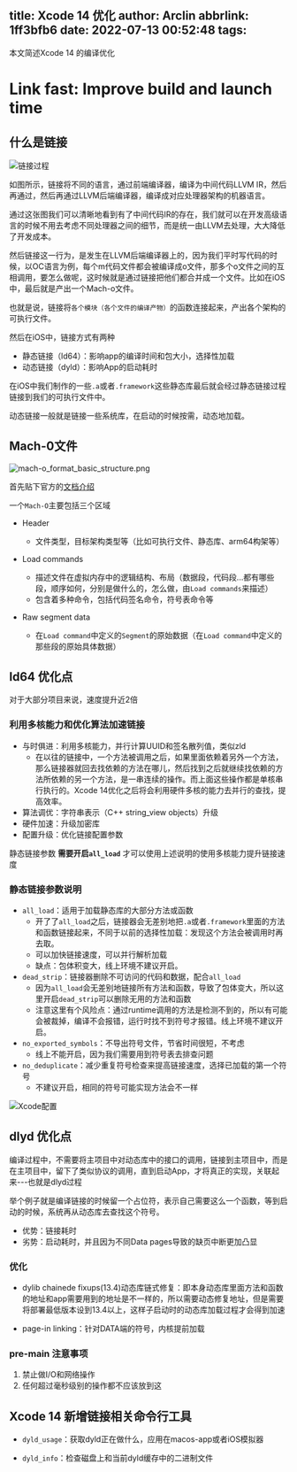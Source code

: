 title: Xcode 14 优化
author: Arclin
abbrlink: 1ff3bfb6
date: 2022-07-13 00:52:48
tags:
---
本文简述Xcode 14 的编译优化

<!-- more -->

# Link fast: Improve build and launch time

## 什么是链接

![链接过程](https://s2.loli.net/2022/07/11/kCstwgSpumHbaeU.jpg)


如图所示，链接将不同的语言，通过前端编译器，编译为中间代码LLVM IR，然后再通过，然后再通过LLVM后端编译器，编译成对应处理器架构的机器语言。

通过这张图我们可以清晰地看到有了中间代码IR的存在，我们就可以在开发高级语言的时候不用去考虑不同处理器之间的细节，而是统一由LLVM去处理，大大降低了开发成本。

然后链接这一行为，是发生在LLVM后端编译器上的，因为我们平时写代码的时候，以OC语言为例，每个m代码文件都会被编译成o文件，那多个o文件之间的互相调用，要怎么做呢，这时候就是通过链接把他们都合并成一个文件。比如在iOS中，最后就是产出一个Mach-o文件。

也就是说，链接将`各个模块（各个文件的编译产物）`的函数连接起来，产出各个架构的可执行文件。

然后在iOS中，链接方式有两种

- 静态链接（ld64）：影响app的编译时间和包大小，选择性加载
- 动态链接（dyld）：影响App的启动耗时

在iOS中我们制作的一些`.a`或者`.framework`这些静态库最后就会经过静态链接过程链接到我们的可执行文件中。

动态链接一般就是链接一些系统库，在启动的时候按需，动态地加载。

## Mach-0文件

![mach-o_format_basic_structure.png](https://s2.loli.net/2022/07/11/bto5WBdzQ9IGx8E.png)

首先贴下官方的[文档介绍](https://github.com/aidansteele/osx-abi-macho-file-format-reference/blob/master/Mach-O_File_Format.pdf)

一个`Mach-O`主要包括三个区域

- Header 
	- 文件类型，目标架构类型等（比如可执行文件、静态库、arm64构架等）
    
- Load commands
	- 描述文件在虚拟内存中的逻辑结构、布局（数据段，代码段...都有哪些段，顺序如何，分别是做什么的，怎么做，由`Load commands`来描述）
    - 包含着多种命令，包括代码签名命令，符号表命令等
    
- Raw segment data
	- 在`Load command`中定义的`Segment`的原始数据（在`Load command`中定义的那些段的原始具体数据）


## ld64 优化点

对于大部分项目来说，速度提升近2倍

### 利用多核能力和优化算法加速链接

- 与时俱进：利用多核能力，并行计算UUID和签名散列值，类似zld
	- 在以往的链接中，一个方法被调用之后，如果里面依赖着另外一个方法，那么链接器就回去找依赖的方法在哪儿，然后找到之后就继续找依赖的方法所依赖的另一个方法，是一串连续的操作。而上面这些操作都是单核串行执行的。Xcode 14优化之后将会利用硬件多核的能力去并行的查找，提高效率。
- 算法调优：字符串表示（C++ string_view objects）升级
- 硬件加速：升级加密库
- 配置升级：优化链接配置参数

静态链接参数 __需要开启`all_load`__ 才可以使用上述说明的使用多核能力提升链接速度

### 静态链接参数说明

- `all_load`：适用于加载静态库的大部分方法或函数
	- 开了了`all_load`之后，链接器会无差别地把`.a`或者`.framework`里面的方法和函数链接起来，不同于以前的选择性加载：发现这个方法会被调用时再去取。
	- 可以加快链接速度，可以并行解析加载
    - 缺点：包体积变大，线上环境不建议开启。
- `dead_strip`：链接器删除不可访问的代码和数据，配合`all_load`
	- 因为`all_load`会无差别地链接所有方法和函数，导致了包体变大，所以这里开启`dead_strip`可以删除无用的方法和函数
    - 注意这里有个风险点：通过runtime调用的方法是检测不到的，所以有可能会被裁掉，编译不会报错，运行时找不到符号才报错。线上环境不建议开启。
- `no_exported_symbols`：不导出符号文件，节省时间很短，不考虑
	- 线上不能开启，因为我们需要用到符号表去排查问题
- `no_deduplicate`：减少重复符号检查来提高链接速度，选择已加载的第一个符号
	- 不建议开启，相同的符号可能实现方法会不一样

![Xcode配置](https://s2.loli.net/2022/07/13/5kwpzPU6rlXZnSC.png)


## dlyd 优化点

编译过程中，不需要将主项目中对动态库中的接口的调用，链接到主项目中，而是在主项目中，留下了类似协议的调用，直到启动App，才将真正的实现，关联起来---也就是dlyd过程

举个例子就是编译链接的时候留一个占位符，表示自己需要这么一个函数，等到启动的时候，系统再从动态库去查找这个符号。

- 优势：链接耗时
- 劣势：启动耗时，并且因为不同Data pages导致的缺页中断更加凸显

### 优化

- dylib chainede fixups(13.4)动态库链式修复：即本身动态库里面方法和函数的地址和app需要用到的地址是不一样的，所以需要动态修复地址，但是需要将部署最低版本设到13.4以上，这样子启动时的动态库加载过程才会得到加速

- page-in linking：针对DATA端的符号，内核提前加载

### pre-main 注意事项

1. 禁止做I/O和网络操作
2. 任何超过毫秒级别的操作都不应该放到这


## Xcode 14 新增链接相关命令行工具

- `dyld_usage`：获取dyld正在做什么，应用在macos-app或者iOS模拟器

- `dyld_info`：检查磁盘上和当前dyld缓存中的二进制文件
